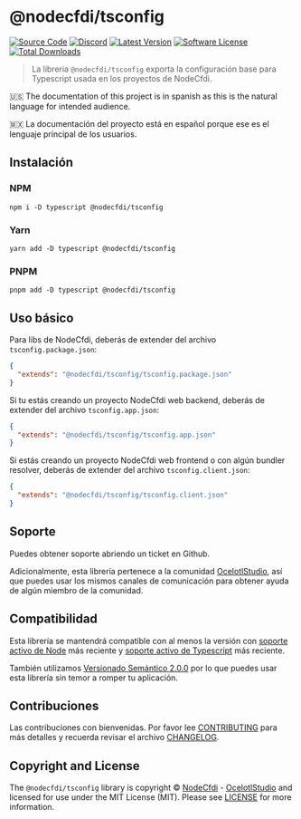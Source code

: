 # @nodecfdi/tsconfig

[![Source Code][badge-source]][source]
[![Discord][badge-discord]][discord]
[![Latest Version][badge-release]][release]
[![Software License][badge-license]][license]
[![Total Downloads][badge-downloads]][downloads]

> La libreria `@nodecfdi/tsconfig` exporta la configuración base para Typescript usada en los proyectos de NodeCfdi.

:us: The documentation of this project is in spanish as this is the natural language for intended audience.

:mexico: La documentación del proyecto está en español porque ese es el lenguaje principal de los usuarios.

## Instalación

### NPM

```shell
npm i -D typescript @nodecfdi/tsconfig
```

### Yarn

```shell
yarn add -D typescript @nodecfdi/tsconfig
```

### PNPM

```shell
pnpm add -D typescript @nodecfdi/tsconfig
```

## Uso básico

Para libs de NodeCfdi, deberás de extender del archivo `tsconfig.package.json`:

```json
{
  "extends": "@nodecfdi/tsconfig/tsconfig.package.json"
}
```

Si tu estás creando un proyecto NodeCfdi web backend, deberás de extender del archivo `tsconfig.app.json`:

```json
{
  "extends": "@nodecfdi/tsconfig/tsconfig.app.json"
}
```

Si estás creando un proyecto NodeCfdi web frontend o con algún bundler resolver, deberás de extender del archivo `tsconfig.client.json`:

```json
{
  "extends": "@nodecfdi/tsconfig/tsconfig.client.json"
}
```

## Soporte

Puedes obtener soporte abriendo un ticket en Github.

Adicionalmente, esta librería pertenece a la comunidad [OcelotlStudio](https://ocelotlstudio.com), así que puedes usar los mismos canales de comunicación para obtener ayuda de algún miembro de la comunidad.

## Compatibilidad

Esta librería se mantendrá compatible con al menos la versión con
[soporte activo de Node](https://nodejs.org/es/about/releases/) más reciente y [soporte activo de Typescript](https://www.typescriptlang.org/) más reciente.

También utilizamos [Versionado Semántico 2.0.0](https://semver.org/lang/es/) por lo que puedes usar esta librería sin temor a romper tu aplicación.

## Contribuciones

Las contribuciones con bienvenidas. Por favor lee [CONTRIBUTING][] para más detalles y recuerda revisar el archivo [CHANGELOG][].

## Copyright and License

The `@nodecfdi/tsconfig` library is copyright © [NodeCfdi](https://github.com/nodecfdi) - [OcelotlStudio](https://ocelotlstudio.com) and licensed for use under the MIT License (MIT). Please see [LICENSE][] for more information.

[contributing]: https://github.com/nodecfdi/.github/blob/main/docs/CONTRIBUTING.md
[changelog]: https://github.com/nodecfdi/tsconfig/blob/main/CHANGELOG.md
[source]: https://github.com/nodecfdi/tsconfig
[discord]: https://discord.gg/AsqX8fkW2k
[release]: https://www.npmjs.com/package/@nodecfdi/tsconfig
[license]: https://github.com/nodecfdi/tsconfig/blob/main/LICENSE.md
[downloads]: https://www.npmjs.com/package/@nodecfdi/tsconfig
[badge-source]: https://img.shields.io/badge/source-nodecfdi/tsconfig-blue.svg?logo=github
[badge-node-version]: https://img.shields.io/node/v/@nodecfdi/tsconfig.svg?logo=nodedotjs
[badge-discord]: https://img.shields.io/discord/459860554090283019?logo=discord
[badge-release]: https://img.shields.io/npm/v/@nodecfdi/tsconfig.svg?logo=npm
[badge-license]: https://img.shields.io/github/license/nodecfdi/tsconfig.svg?logo=open-source-initiative
[badge-downloads]: https://img.shields.io/npm/dm/@nodecfdi/cfdi-to-pdf.svg?logo=npm
